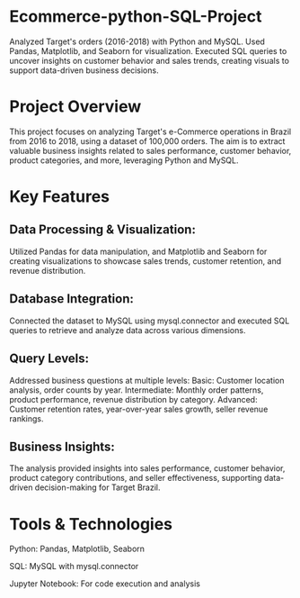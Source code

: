 # Ecommerce-python-SQL-Project
Analyzed Target's orders (2016-2018) with Python and MySQL. Used Pandas, Matplotlib, and Seaborn for visualization. Executed SQL queries to uncover insights on customer behavior and sales trends, creating visuals to support data-driven business decisions.

# Project Overview
This project focuses on analyzing Target's e-Commerce operations in Brazil from 2016 to 2018, using a dataset of 100,000 orders. The aim is to extract valuable business insights related to sales performance, customer behavior, product categories, and more, leveraging Python and MySQL.

# Key Features
## Data Processing & Visualization: 
Utilized Pandas for data manipulation, and Matplotlib and Seaborn for creating visualizations to showcase sales trends, customer retention, and revenue distribution.
## Database Integration: 
Connected the dataset to MySQL using mysql.connector and executed SQL queries to retrieve and analyze data across various dimensions.
## Query Levels: 
Addressed business questions at multiple levels:
Basic: Customer location analysis, order counts by year.
Intermediate: Monthly order patterns, product performance, revenue distribution by category.
Advanced: Customer retention rates, year-over-year sales growth, seller revenue rankings.
## Business Insights: 
The analysis provided insights into sales performance, customer behavior, product category contributions, and seller effectiveness, supporting data-driven decision-making for Target Brazil.

# Tools & Technologies
Python: Pandas, Matplotlib, Seaborn

SQL: MySQL with mysql.connector

Jupyter Notebook: For code execution and analysis
